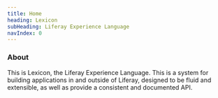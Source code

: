 ```yaml
---
title: Home
heading: Lexicon
subHeading: Liferay Experience Language
navIndex: 0
---
```


### About

This is Lexicon, the Liferay Experience Language. This is a system for building applications in and outside of Liferay, designed to be fluid and extensible, as well as provide a consistent and documented API.